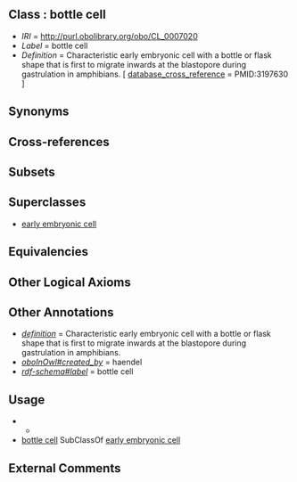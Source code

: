 
## Class : bottle cell

 * *IRI* = http://purl.obolibrary.org/obo/CL_0007020
 * *Label* = bottle cell
 * *Definition* = Characteristic early embryonic cell with a bottle or flask shape that is first to migrate inwards at the blastopore during gastrulation in amphibians. [ [database_cross_reference](../../ef/oboInOwl#hasDbXref.md) = PMID:3197630 ]

## Synonyms


## Cross-references


## Subsets


## Superclasses

 * [early embryonic cell](../../CL/07/CL_0000007.md)

## Equivalencies


## Other Logical Axioms


## Other Annotations

 * *[definition](../../IAO/15/IAO_0000115.md)* = Characteristic early embryonic cell with a bottle or flask shape that is first to migrate inwards at the blastopore during gastrulation in amphibians.
 * *[oboInOwl#created_by](../../oboInOwl#created/by/oboInOwl#created_by.md)* = haendel
 * *[rdf-schema#label](../../el/rdf-schema#label.md)* = bottle cell

## Usage

 * -
 * [bottle cell](../../CL/20/CL_0007020.md) SubClassOf [early embryonic cell](../../CL/07/CL_0000007.md)

## External Comments

